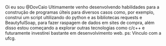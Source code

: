 Oi eu sou @DovCaio
Ultimamente venho desenvolvendo habilidades para a construção de programas últeis para diversos casos como, por exemplo, construi um script ultilizando do python e as bibliotecas requests e BeautyfulSoap, para fazer raspagem de dados em sites de compra, além disso estou começando a explorar outras tecnologias como c/c++ e futuramente investirei bastante em desenvolvimento web. ps: Vínculo com a ufcg.
